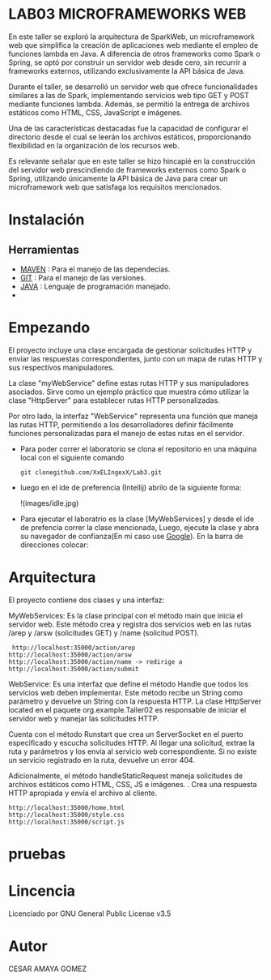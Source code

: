 # LAB03 MICROFRAMEWORKS WEB
En este taller se exploró la arquitectura de SparkWeb, un microframework web que simplifica la creación de aplicaciones web mediante el empleo de funciones lambda en Java. A diferencia de otros frameworks como Spark o Spring, se optó por construir un servidor web desde cero, sin recurrir a frameworks externos, utilizando exclusivamente la API básica de Java.

Durante el taller, se desarrolló un servidor web que ofrece funcionalidades similares a las de Spark, implementando servicios web tipo GET y POST mediante funciones lambda. Además, se permitió la entrega de archivos estáticos como HTML, CSS, JavaScript e imágenes.

Una de las características destacadas fue la capacidad de configurar el directorio desde el cual se leerán los archivos estáticos, proporcionando flexibilidad en la organización de los recursos web.

Es relevante señalar que en este taller se hizo hincapié en la construcción del servidor web prescindiendo de frameworks externos como Spark o Spring, utilizando únicamente la API básica de Java para crear un microframework web que satisfaga los requisitos mencionados.

# Instalación 
## Herramientas 
- [MAVEN](https://maven.apache.org) : Para el manejo de las dependecias. 
- [GIT](https://git-scm.com) : Para el manejo de las versiones.
- [JAVA](https://www.java.com/es/) : Lenguaje de programación manejado.
- 
# Empezando
El proyecto incluye una clase encargada de gestionar solicitudes HTTP y enviar las respuestas correspondientes, junto con un mapa de rutas HTTP y sus respectivos manipuladores.

La clase "myWebService" define estas rutas HTTP y sus manipuladores asociados. Sirve como un ejemplo práctico que muestra cómo utilizar la clase "HttpServer" para establecer rutas HTTP personalizadas.

Por otro lado, la interfaz "WebService" representa una función que maneja las rutas HTTP, permitiendo a los desarrolladores definir fácilmente funciones personalizadas para el manejo de estas rutas en el servidor.


+ Para poder correr el laboratorio se clona el repositorio en una máquina local con el siguiente comando
  
    ```
  git clonegithub.com/XxELIngexX/Lab3.git
    ```

+ luego en el ide de preferencia (Intellij) abrilo de la siguiente forma:

  !(images/idle.jpg)

+ Para ejecutar el laboratrio es la clase [MyWebServices] y desde el ide de prefencia correr la clase mencionada, Luego, ejecute la clase y abra su navegador de confianza(En mi caso use [Google](https://www.google.com/?hl=es)). En la barra de direcciones colocar:

# Arquitectura
El proyecto contiene dos clases y una interfaz:

MyWebServices: Es la clase principal con el método main que inicia el servidor web. Este método crea y registra dos servicios web en las rutas /arep y /arsw (solicitudes GET) y /name (solicitud POST).

```
 http://localhost:35000/action/arep
http://localhost:35000/action/arsw
http://localhost:35000/action/name -> redirige a http://localhost:35000/action/submit
```

WebService: Es una interfaz que define el método Handle que todos los servicios web deben implementar. Este método recibe un String como parámetro y devuelve un String con la respuesta HTTP.
La clase HttpServer located en el paquete org.example.Taller02 es responsable de iniciar el servidor web y manejar las solicitudes HTTP.

Cuenta con el método Runstart que crea un ServerSocket en el puerto especificado y escucha solicitudes HTTP. Al llegar una solicitud, extrae la ruta y parámetros y los envía al servicio web correspondiente. Si no existe un servicio registrado en la ruta, devuelve un error 404.

Adicionalmente, el método handleStaticRequest maneja solicitudes de archivos estáticos como HTML, CSS, JS e imágenes. . Crea una respuesta HTTP apropiada y envía el archivo al cliente.
```
http://localhost:35000/home.html
http://localhost:35000/style.css
http://localhost:35000/script.js
```

# pruebas



# Lincencia
Licenciado por GNU General Public License v3.5

# Autor 
CESAR AMAYA GOMEZ
